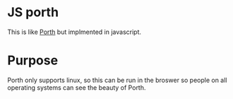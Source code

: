 # JS porth
This is like [Porth](https://gitlab.com/tsoding/porth)
but implmented in javascript.

# Purpose
Porth only supports linux, so this can be run in the broswer so people on all operating systems can
see the beauty of Porth.